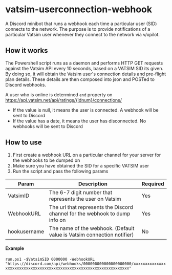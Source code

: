 # vatsim-userconnection-webhook
A Discord minibot that runs a webhook each time a particular user (SID) connects to the network. The purpose is to provide notifications of a particular Vatsim user whenever they connect to the network via v/xpilot.

## How it works

The Powershell script runs as a daemon and performs HTTP GET requests against the Vatsim API every 10 seconds, based on a VATSIM SID its given. By doing so, it will obtain the Vatsim user's connection details and pre-flight plan details. These details are then composed into json and POSTed to Discord webhooks. 

A user who is online is determined `end` property on https://api.vatsim.net/api/ratings/{idnum}/connections/
- If the value is null, it means the user is connected. A webhook will be sent to Discord
- If the value has a date, it means the user has disconnected. No webhooks will be sent to Discord

## How to use
1. First create a webhook URL on a particular channel for your server for the webhooks to be dumped on
2. Make sure you have obtained the SID for a specific VATSIM user
3. Run the script and pass the following params

| Param        | Description                                                                 | Required |
|--------------|-----------------------------------------------------------------------------|----------|
| VatsimID     | The 6-7 digit number that represents the user on Vatsim                     | Yes      |
| WebhookURL   | The url that represents the Discord channel for the webhook to dump info on | Yes      |
| hookusername | The name of the webhook. (Default value is Vatsim connection notifier)      | No       |

#### Example

`run.ps1 -$VatsimSID 0000000 -WebhookURL "https://discord.com/api/webhooks/000000000000000000000/xxxxxxxxxxxxxxxxxxxxxxxxxxxxxxxxxxxxxxxxxxxxxxxxxxxxxxxxxxxxxxxxxxxx"`
